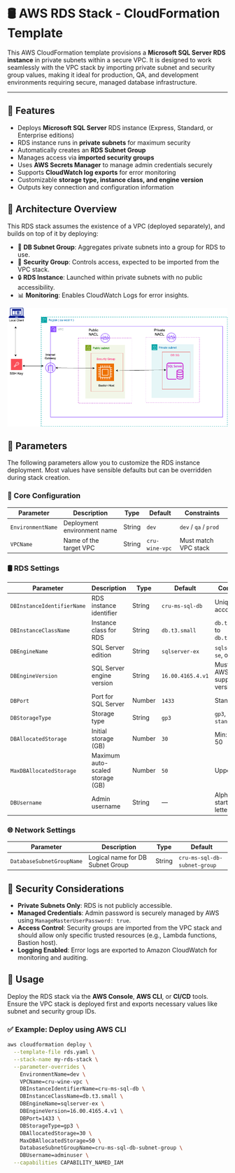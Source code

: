 # 🛢️ AWS RDS Stack - CloudFormation Template

This AWS CloudFormation template provisions a **Microsoft SQL Server RDS instance** in private subnets within a secure VPC. It is designed to work seamlessly with the VPC stack by importing private subnet and security group values, making it ideal for production, QA, and development environments requiring secure, managed database infrastructure.

---

## 📌 Features

- Deploys **Microsoft SQL Server** RDS instance (Express, Standard, or Enterprise editions)
- RDS instance runs in **private subnets** for maximum security
- Automatically creates an **RDS Subnet Group**
- Manages access via **imported security groups**
- Uses **AWS Secrets Manager** to manage admin credentials securely
- Supports **CloudWatch log exports** for error monitoring
- Customizable **storage type, instance class, and engine version**
- Outputs key connection and configuration information

## 🧭 Architecture Overview

This RDS stack assumes the existence of a VPC (deployed separately), and builds on top of it by deploying:

- 🧱 **DB Subnet Group**: Aggregates private subnets into a group for RDS to use.
- 🔐 **Security Group**: Controls access, expected to be imported from the VPC stack.
- 🔒 **RDS Instance**: Launched within private subnets with no public accessibility.
- 📊 **Monitoring**: Enables CloudWatch Logs for error insights.

![VPC Architecture](../architecture-diagram/BastionHost.drawio.png)

## 📝 Parameters

The following parameters allow you to customize the RDS instance deployment. Most values have sensible defaults but can be overridden during stack creation.

### 🔧 Core Configuration


| Parameter         | Description                 | Type   | Default        | Constraints           |
| ----------------- | --------------------------- | ------ | -------------- | --------------------- |
| `EnvironmentName` | Deployment environment name | String | `dev`          | `dev` / `qa` / `prod` |
| `VPCName`         | Name of the target VPC      | String | `cru-wine-vpc` | Must match VPC stack  |

### 🛢️ RDS Settings


| Parameter                  | Description                      | Type   | Default           | Constraints                        |
| -------------------------- | -------------------------------- | ------ | ----------------- | ---------------------------------- |
| `DBInstanceIdentifierName` | RDS instance identifier          | String | `cru-ms-sql-db`   | Unique within account              |
| `DBInstanceClassName`      | Instance class for RDS           | String | `db.t3.small`     | `db.t3.micro` to `db.t3.2xlarge`   |
| `DBEngineName`             | SQL Server edition               | String | `sqlserver-ex`    | `sqlserver-ex`, `se`, or `ee`      |
| `DBEngineVersion`          | SQL Server engine version        | String | `16.00.4165.4.v1` | Must match AWS-supported versions  |
| `DBPort`                   | Port for SQL Server              | Number | `1433`            | Standard port                      |
| `DBStorageType`            | Storage type                     | String | `gp3`             | `gp3`, `gp2`, `standard`           |
| `DBAllocatedStorage`       | Initial storage (GB)             | Number | `30`              | Min: 20, Max: 50                   |
| `MaxDBAllocatedStorage`    | Maximum auto-scaled storage (GB) | Number | `50`              | Upper bound                        |
| `DBUsername`               | Admin username                   | String | —                | Alphanumeric, starts with a letter |

### 🌐 Network Settings


| Parameter                 | Description                      | Type   | Default                      |
| ------------------------- | -------------------------------- | ------ | ---------------------------- |
| `DatabaseSubnetGroupName` | Logical name for DB Subnet Group | String | `cru-ms-sql-db-subnet-group` |

## 🔐 Security Considerations

- **Private Subnets Only**: RDS is not publicly accessible.
- **Managed Credentials**: Admin password is securely managed by AWS using `ManageMasterUserPassword: true`.
- **Access Control**: Security groups are imported from the VPC stack and should allow only specific trusted resources (e.g., Lambda functions, Bastion host).
- **Logging Enabled**: Error logs are exported to Amazon CloudWatch for monitoring and auditing.

## 🚀 Usage

Deploy the RDS stack via the **AWS Console**, **AWS CLI**, or **CI/CD** tools. Ensure the VPC stack is deployed first and exports necessary values like subnet and security group IDs.

### ✅ Example: Deploy using AWS CLI  

```bash
aws cloudformation deploy \
  --template-file rds.yaml \
  --stack-name my-rds-stack \
  --parameter-overrides \
    EnvironmentName=dev \
    VPCName=cru-wine-vpc \
    DBInstanceIdentifierName=cru-ms-sql-db \
    DBInstanceClassName=db.t3.small \
    DBEngineName=sqlserver-ex \
    DBEngineVersion=16.00.4165.4.v1 \
    DBPort=1433 \
    DBStorageType=gp3 \
    DBAllocatedStorage=30 \
    MaxDBAllocatedStorage=50 \
    DatabaseSubnetGroupName=cru-ms-sql-db-subnet-group \
    DBUsername=adminuser \
  --capabilities CAPABILITY_NAMED_IAM
```
